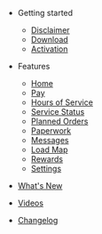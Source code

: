 - Getting started
  - [Disclaimer](getting-started.md#disclaimer)
  - [Download](getting-started.md#download)
  - [Activation](getting-started.md#activation)

- Features
  - [Home](home.md)
  - [Pay](pay.md)
  - [Hours of Service](hos.md)
  - [Service Status](servicestatus.md)
  - [Planned Orders](planned.md)
  - [Paperwork](paperwork.md)
  - [Messages](messages.md)
  - [Load Map](loadmap.md)
  - [Rewards](rewards.md)
  - [Settings](settings.md)

- [What's New](whatsnew.md)

- [Videos](videos.md)

- [Changelog](changelog.md)
